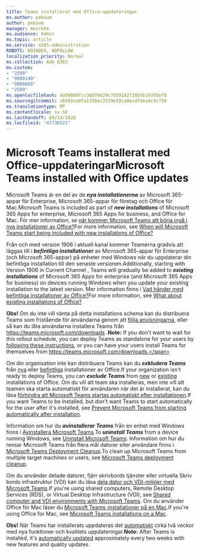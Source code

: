 ```yaml
---
title: Teams installerat med Office-uppdateringar
ms.author: pebaum
author: pebaum
manager: mnirkhe
ms.audience: Admin
ms.topic: article
ms.service: o365-administration
ROBOTS: NOINDEX, NOFOLLOW
localization_priority: Normal
ms.collection: Adm_O365
ms.custom:
- "2599"
- "9000140"
- "9000660"
- "2509"
ms.openlocfilehash: 9a09800fcc36876629c7d59182f20b5b16393ef8
ms.sourcegitcommit: c6692ce0fa1358ec3529e59ca0ecdfdea4cdc759
ms.translationtype: MT
ms.contentlocale: sv-SE
ms.lasthandoff: 09/14/2020
ms.locfileid: "47736522"
---
```

# <a name="microsoft-teams-installed-with-office-updates"></a><span data-ttu-id="1e736-102">Microsoft Teams installerat med Office-uppdateringar</span><span class="sxs-lookup"><span data-stu-id="1e736-102">Microsoft Teams installed with Office updates</span></span>

<span data-ttu-id="1e736-103">Microsoft Teams är en del av de ***nya installationerna*** av Microsoft 365-appar för Enterprise, Microsoft 365-appar för företag och Office för Mac.</span><span class="sxs-lookup"><span data-stu-id="1e736-103">Microsoft Teams is included as part of ***new installations*** of Microsoft 365 Apps for enterprise, Microsoft 365 Apps for business, and Office for Mac.</span></span> <span data-ttu-id="1e736-104">För mer information, se [när kommer Microsoft Teams att börja ingå i nya installationer av Office?](https://docs.microsoft.com/deployoffice/teams-install#when-will-microsoft-teams-start-being-included-with-new-installations-of-microsoft-365-apps)</span><span class="sxs-lookup"><span data-stu-id="1e736-104">For more information, see [When will Microsoft Teams start being included with new installations of Office?](https://docs.microsoft.com/deployoffice/teams-install#when-will-microsoft-teams-start-being-included-with-new-installations-of-microsoft-365-apps)</span></span>

<span data-ttu-id="1e736-105">Från och med version 1906 i aktuell kanal kommer Teamerna gradvis att läggas till i ***befintliga installationer*** av Microsoft 365-appar för Enterprise (och Microsoft 365-appar) på enheter med Windows när du uppdaterar din befintliga installation till den senaste versionen.</span><span class="sxs-lookup"><span data-stu-id="1e736-105">Additionally, starting with Version 1906 in Current Channel , Teams will gradually be added to ***existing installations*** of Microsoft 365 Apps for enterprise (and Microsoft 365 Apps for business) on devices running Windows when you update your existing installation to the latest version.</span></span> <span data-ttu-id="1e736-106">Mer information finns i [Vad händer med befintliga installationer av Office?](https://docs.microsoft.com/deployoffice/teams-install#what-about-existing-installations-of-microsoft-365-apps)</span><span class="sxs-lookup"><span data-stu-id="1e736-106">For more information, see [What about existing installations of Office?](https://docs.microsoft.com/deployoffice/teams-install#what-about-existing-installations-of-microsoft-365-apps)</span></span>

<span data-ttu-id="1e736-107">**Obs!** Om du inte vill vänta på detta installations schema kan du distribuera Teams som fristående för användarna genom att [följa anvisningarna](https://docs.microsoft.com/MicrosoftTeams/msi-deployment), eller så kan du låta användarna installera Teams från https://teams.microsoft.com/downloads .</span><span class="sxs-lookup"><span data-stu-id="1e736-107">**Note:** If you don't want to wait for this rollout schedule, you can deploy Teams as standalone for your users by [following these instructions](https://docs.microsoft.com/MicrosoftTeams/msi-deployment), or you can have your users install Teams for themselves from https://teams.microsoft.com/downloads.</span></span>

<span data-ttu-id="1e736-108">Om din organisation inte kan distribuera Teams kan du ***exkludera Teams*** från [nya](https://docs.microsoft.com/deployoffice/teams-install#how-to-exclude-microsoft-teams-from-new-installations-of-microsoft-365-apps) eller [befintliga](https://docs.microsoft.com/deployoffice/teams-install#use-group-policy-to-control-the-installation-of-microsoft-teams) installationer av Office.</span><span class="sxs-lookup"><span data-stu-id="1e736-108">If your organization isn't ready to deploy Teams, you can ***exclude Teams*** from [new](https://docs.microsoft.com/deployoffice/teams-install#how-to-exclude-microsoft-teams-from-new-installations-of-microsoft-365-apps) or [existing](https://docs.microsoft.com/deployoffice/teams-install#use-group-policy-to-control-the-installation-of-microsoft-teams) installations of Office.</span></span> <span data-ttu-id="1e736-109">Om du vill att team ska installeras, men inte vill att teamen ska starta automatiskt för användaren när det är installerat, kan du läsa [förhindra att Microsoft Teams startas automatiskt efter installationen](https://docs.microsoft.com/deployoffice/teams-install#use-group-policy-to-prevent-microsoft-teams-from-starting-automatically-after-installation).</span><span class="sxs-lookup"><span data-stu-id="1e736-109">If you want Teams to be installed, but don't want Teams to start automatically for the user after it's installed, see [Prevent Microsoft Teams from starting automatically after installation](https://docs.microsoft.com/deployoffice/teams-install#use-group-policy-to-prevent-microsoft-teams-from-starting-automatically-after-installation).</span></span>

<span data-ttu-id="1e736-110">Information om hur du ***avinstallerar Teams*** från en enhet med Windows finns i [Avinstallera Microsoft Teams](https://support.office.com/article/uninstall-microsoft-teams-3b159754-3c26-4952-abe7-57d27f5f4c81).</span><span class="sxs-lookup"><span data-stu-id="1e736-110">To ***uninstall Teams*** from a device running Windows, see [Uninstall Microsoft Teams](https://support.office.com/article/uninstall-microsoft-teams-3b159754-3c26-4952-abe7-57d27f5f4c81).</span></span> <span data-ttu-id="1e736-111">Information om hur du rensar Microsoft Teams från flera mål datorer eller användare finns i [Microsoft Teams Deployment Cleanup](https://docs.microsoft.com/microsoftteams/scripts/powershell-script-teams-deployment-clean-up).</span><span class="sxs-lookup"><span data-stu-id="1e736-111">To clean up Microsoft Teams from multiple target machines or users, see [Microsoft Teams deployment cleanup](https://docs.microsoft.com/microsoftteams/scripts/powershell-script-teams-deployment-clean-up).</span></span>

<span data-ttu-id="1e736-112">Om du använder delade datorer, fjärr skrivbords tjänster eller virtuella Skriv bords infrastruktur (VDI) kan du läsa [dela dator och VDI-miljöer med Microsoft Teams](https://docs.microsoft.com/deployoffice/teams-install#shared-computer-and-vdi-environments-with-microsoft-teams).</span><span class="sxs-lookup"><span data-stu-id="1e736-112">If you're using shared computers, Remote Desktop Services (RDS), or Virtual Desktop Infrastructure (VDI), see [Shared computer and VDI environments with Microsoft Teams](https://docs.microsoft.com/deployoffice/teams-install#shared-computer-and-vdi-environments-with-microsoft-teams).</span></span> <span data-ttu-id="1e736-113">Om du använder Office för Mac läser du [Microsoft Teams-installationer på en Mac](https://docs.microsoft.com/deployoffice/teams-install#microsoft-teams-installations-on-a-mac).</span><span class="sxs-lookup"><span data-stu-id="1e736-113">If you're using Office for Mac, see [Microsoft Teams installations on a Mac](https://docs.microsoft.com/deployoffice/teams-install#microsoft-teams-installations-on-a-mac).</span></span>

<span data-ttu-id="1e736-114">**Obs!** När Teams har installerats uppdateras det [automatiskt](https://docs.microsoft.com/deployoffice/teams-install#feature-and-quality-updates-for-microsoft-teams) cirka två veckor med nya funktioner och kvalitets uppdateringar.</span><span class="sxs-lookup"><span data-stu-id="1e736-114">**Note:** After Teams is installed, it's [automatically updated](https://docs.microsoft.com/deployoffice/teams-install#feature-and-quality-updates-for-microsoft-teams) approximately every two weeks with new features and quality updates.</span></span> 